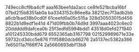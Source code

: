 749ecc8cf9ba4cff
aaa163bee1da2acc
ce8fe521bcba16bf
07bd215b8351ab0a
ba3343152c86ee8a
38212ec7f3adb2bb
a6cb1bad38b0cd0f
61ceefd0a05c515a
328d30503015d456
8822b1d9edf1e41d
471d09fbb0b74d9d
3997aaa4023c6ec0
20ddddd9dafcea0b
25f3edfd5994bdd1
43518d0efd271940
a101245330bdd679
6552365ab3167798
021529989671e33e
59732cd3dcc5e876
f11f5880dcb66276
2a5137ec5382a366
7e65011a7f66ff74
2a5660693dbf13b8
